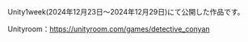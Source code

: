 Unity1week(2024年12月23日〜2024年12月29日)にて公開した作品です。

Unityroom：https://unityroom.com/games/detective_conyan
